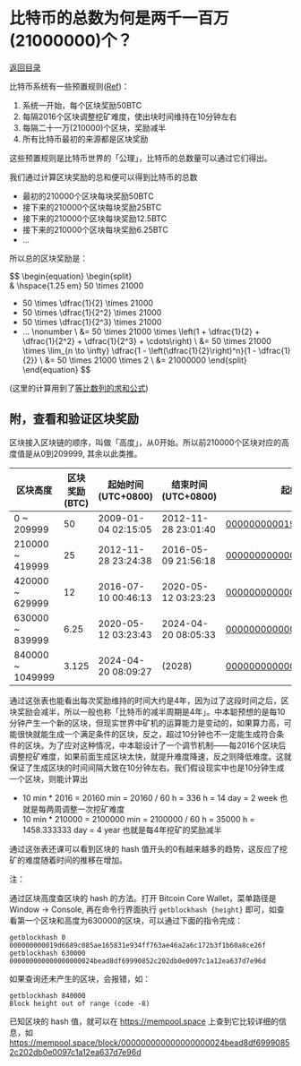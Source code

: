 # 比特币的总数为何是两千一百万(21000000)个？

[返回目录](../index.md)

比特币系统有一些预置规则([Ref](https://en.bitcoin.it/wiki/Protocol_rules))：

1. 系统一开始，每个区块奖励50BTC
2. 每隔2016个区块调整挖矿难度，使出块时间维持在10分钟左右
3. 每隔二十一万(210000)个区块，奖励减半
4. 所有比特币最初的来源都是区块奖励

这些预置规则是比特币世界的「公理」，比特币的总数量可以通过它们得出。

我们通过计算区块奖励的总和便可以得到比特币的总数

- 最初的210000个区块每块奖励50BTC
- 接下来的210000个区块每块奖励25BTC
- 接下来的210000个区块每块奖励12.5BTC
- 接下来的210000个区块每块奖励6.25BTC
- ...

所以总的区块奖励是：

$$
\begin{equation}
    \begin{split}  
& \hspace{1.25 em} 50 \times 21000
+ 50 \times \dfrac{1}{2} \times 21000
+ 50 \times \dfrac{1}{2^2} \times 21000
+ 50 \times \dfrac{1}{2^3} \times 21000
+ ... \nonumber \\
&= 50 \times 21000 \times \left(1 + \dfrac{1}{2} + \dfrac{1}{2^2} + \dfrac{1}{2^3} + \cdots\right) \\
&= 50 \times 21000 \times \lim_{n \to \infty} \dfrac{1 - \left(\dfrac{1}{2}\right)^n}{1 - \dfrac{1}{2}} \\
&= 50 \times 21000 \times 2 \\
&= 21000000
    \end{split}
\end{equation}
$$

(这里的计算用到了[等比数列的求和公式](../../maths/Sum_formula_for_a_geometric_series.md))

## 附，查看和验证区块奖励

区块接入区块链的顺序，叫做「高度」，从0开始。所以前210000个区块对应的高度值是从0到209999, 其余以此类推。

| 区块高度         | 区块奖励(BTC) | 起始时间(UTC+0800)  |   结束时间(UTC+0800)  | 起始区块 | 结束区块 |
|------------------|---------------|----------|----------|-----------------------------------------------|------------------|
| 0 ~ 209999       | 50            | 2009-01-04 02:15:05 | 2012-11-28 23:01:40 | [000000000019d6689c085a...6f](https://mempool.space/block/000000000019d6689c085ae165831e934ff763ae46a2a6c172b3f1b60a8ce26f) | [00000000000000f3819164...e1](https://mempool.space/block/00000000000000f3819164645360294b5dee7f2e846001ac9f41a70b7a9a3de1) |
| 210000 ~ 419999  | 25            | 2012-11-28 23:24:38 | 2016-05-09 21:56:18 | [000000000000048b95347e...2e](https://mempool.space/block/000000000000048b95347e83192f69cf0366076336c639f9b7228e9ba171342e) | [0000000000000000036f6f...ab](https://mempool.space/block/0000000000000000036f6fc4b804b05a6b79b2d5eb84cfef4674de2ef1eb83ab) |
| 420000 ~ 629999  | 12            | 2016-07-10 00:46:13 | 2020-05-12 03:23:23 | [000000000000000002cce8...a1](https://mempool.space/block/000000000000000002cce816c0ab2c5c269cb081896b7dcb34b8422d6b74ffa1) | [0000000000000000000d65...1e](https://mempool.space/block/0000000000000000000d656be18bb095db1b23bd797266b0ac3ba720b1962b1e) |
| 630000 ~ 839999  | 6.25          | 2020-05-12 03:23:43 | 2024-04-20 08:05:33 | [000000000000000000024b...6d](https://mempool.space/block/000000000000000000024bead8df69990852c202db0e0097c1a12ea637d7e96d) | [0000000000000000000172...ab](https://mempool.space/block/0000000000000000000172014ba58d66455762add0512355ad651207918494ab) |
| 840000 ~ 1049999 | 3.125         | 2024-04-20 08:09:27 |  (2028)             | [0000000000000000000320...a5](https://mempool.space/block/0000000000000000000320283a032748cef8227873ff4872689bf23f1cda83a5) | |


通过这张表也能看出每次奖励维持的时间大约是4年，因为过了这段时间之后，区块奖励会减半，所以一般也称「比特币的减半周期是4年」。中本聪预想的是每10分钟产生一个新的区块，但现实世界中矿机的运算能力是变动的，如果算力高，可能很快就能生成一个满足条件的区块，反之，超过10分钟也不一定能生成符合条件的区块。为了应对这种情况，中本聪设计了一个调节机制——每2016个区块后调整挖矿难度，如果前面生成区块太快，就提升难度降速，反之则降低难度。这就保证了生成区块的时间间隔大致在10分钟左右。我们假设现实中也是10分钟生成一个区块，则能计算出

- 10 min * 2016 = 20160 min = 20160 / 60 h = 336 h = 14 day = 2 week 也就是每两周调整一次挖矿难度
- 10 min * 210000 = 2100000 min = 2100000 / 60 h = 35000 h = 1458.333333 day = 4 year 也就是每4年挖矿的奖励减半

通过这张表还课可以看到区块的 hash 值开头的0有越来越多的趋势，这反应了挖矿的难度随着时间的推移在增加。

注：

通过区块高度查区块的 hash 的方法。打开 Bitcoin Core Wallet，菜单路径是 Window -> Console, 再在命令行界面执行 `getblockhash {height}` 即可，如查看第一个区块和高度为630000的区块，可以通过下面的指令完成：

```plaintext
getblockhash 0
000000000019d6689c085ae165831e934ff763ae46a2a6c172b3f1b60a8ce26f
getblockhash 630000
000000000000000000024bead8df69990852c202db0e0097c1a12ea637d7e96d
```

如果查询还未产生的区块，会报错，如：

```plaintext
getblockhash 840000
Block height out of range (code -8)
```

已知区块的 hash 值，就可以在 <https://mempool.space> 上查到它比较详细的信息，如 <https://mempool.space/block/000000000000000000024bead8df69990852c202db0e0097c1a12ea637d7e96d>

<script>
MathJax = {
  tex: {
    inlineMath: [['$', '$'], ['\\(', '\\)']]
  }
};
</script>
<script id="MathJax-script" async
  src="https://cdn.jsdelivr.net/npm/mathjax@3/es5/tex-chtml.js">
</script>
